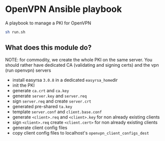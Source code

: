 # OpenVPN Ansible playbook

A playbook to manage a PKI for OpenVPN

```sh
sh run.sh
```
## What does this module do?

NOTE: for commodity, we create the whole PKI on the same server. You should rather have dedicated CA (validating and signing certs) and the vpn (run openvpn) servers

* install easyrsa `3.0.8` in a dedicated `easyrsa_home`dir
* init the PKI
* generate `ca.crt` and `ca.key`
* generate `server.key` and `server.req`
* sign `server.req` and create `server.crt`
* generated pre-shared `ta.key`
* template `server.conf` and `client.base.conf`
* generate `<client>.req` and `<client>.key` for non already existing clients
* sign `<client>.req`  create `<client.cert>` for non already existing clients
* generate client config files
* copy client config files to localhost's `openvpn_client_configs_dest`
